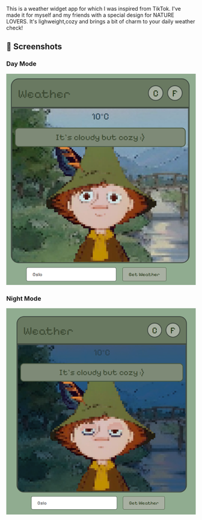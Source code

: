 This is a weather widget app for which I was inspired from TikTok.
I've made it for myself and my friends with a special design for NATURE LOVERS.
It's lighweight,cozy and brings a bit of charm to your daily weather check!

## 📸 Screenshots


### Day Mode
![Day Mode](screenshots/screenshot1.png)

### Night Mode
![Night Mode](screenshots/screenshot2.png)
